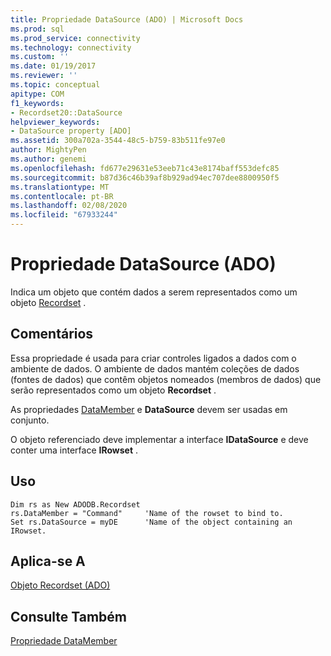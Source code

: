 ```yaml
---
title: Propriedade DataSource (ADO) | Microsoft Docs
ms.prod: sql
ms.prod_service: connectivity
ms.technology: connectivity
ms.custom: ''
ms.date: 01/19/2017
ms.reviewer: ''
ms.topic: conceptual
apitype: COM
f1_keywords:
- Recordset20::DataSource
helpviewer_keywords:
- DataSource property [ADO]
ms.assetid: 300a702a-3544-48c5-b759-83b511fe97e0
author: MightyPen
ms.author: genemi
ms.openlocfilehash: fd677e29631e53eeb71c43e8174baff553defc85
ms.sourcegitcommit: b87d36c46b39af8b929ad94ec707dee8800950f5
ms.translationtype: MT
ms.contentlocale: pt-BR
ms.lasthandoff: 02/08/2020
ms.locfileid: "67933244"
---
```

# <a name="datasource-property-ado"></a>Propriedade DataSource (ADO)
Indica um objeto que contém dados a serem representados como um objeto [Recordset](../../../ado/reference/ado-api/recordset-object-ado.md) .  
  
## <a name="remarks"></a>Comentários  
 Essa propriedade é usada para criar controles ligados a dados com o ambiente de dados. O ambiente de dados mantém coleções de dados (fontes de dados) que contêm objetos nomeados (membros de dados) que serão representados como um objeto **Recordset** .  
  
 As propriedades [DataMember](../../../ado/reference/ado-api/datamember-property.md) e **DataSource** devem ser usadas em conjunto.  
  
 O objeto referenciado deve implementar a interface **IDataSource** e deve conter uma interface **IRowset** .  
  
## <a name="usage"></a>Uso  
  
```  
Dim rs as New ADODB.Recordset  
rs.DataMember = "Command"     'Name of the rowset to bind to.  
Set rs.DataSource = myDE      'Name of the object containing an IRowset.  
```  
  
## <a name="applies-to"></a>Aplica-se A  
 [Objeto Recordset (ADO)](../../../ado/reference/ado-api/recordset-object-ado.md)  
  
## <a name="see-also"></a>Consulte Também  
 [Propriedade DataMember](../../../ado/reference/ado-api/datamember-property.md)
